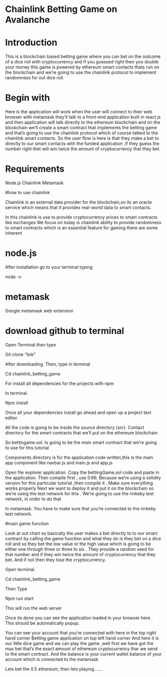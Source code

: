 # Chainlink Betting Game on Avalanche

# Introduction 
This is a blockchain based betting game where  you can bet on the outcome of a dice roll with cryptocurrency and if you guessed right then you  double your money this game is powered by ethereum smart contacts thats run on the blockchain and we’re going to use the chainlink protocol to implement randomness for out dice roll. 

# Begin with

 Here is the application will work when the user will connect to their web browser with metamask they’ll talk to a front-end application built in react.js and then application will talk directly to the ethereum blockchain and on the blockchain we’ll create a smart contract that implements the betting game and that’s going to use the chainlink protocol which of course talked to the chainlink smart contacts. So the user flow is here is that they make a bet to directly to our smart contacts with the funded application ,if they guess the number right thet will win twice the amount of cryptocurrency that they bet.


# Requirements 
Node.js 
Chainlink
Metamask 





#how to use chainlink 

Chainlink is an external data provider for the blockchain,so its an oracle service which means that it provides real-world data to smart contacts. 

In this chainlink is use to provide cryptocurrency prices to smart contracts like exchanges
 We focus on today is chainlink ability to provide randomness to smart contracts which is an essential feature for gaming there are some inherent 

# node.js 
 After installation go to your terminal typing 

node -v 


# metamask 

Google metamask web extension

# download github to terminal 

Open Terminal then type 

Git clone “link” 


After downloading. Then, type in terminal 

Cd chainlink_betting_game 

For install all dependencies for the projects with npm 

In terminal.          

Npm  install 


Once all your dependencies install go ahead and open up a project text editor 


All the code is going to be inside the source directory (src).   Contact directory for the smart contracts that we’ll put on the ethereum blockchain 

So bettingame.sol.  Is going to be the main smart contract that we’re going to use for this tutorial 

Components directory is for the application code written,this is the main app component like navbar.js and main.js and app.js 



Open file explorer application.   Copy the bettingGame.sol code and paste in the application. Then compile first , use 0.66.  Because we’re using a solidity version for this particular tutorial ,then compile it . 
Make sure everything works properly 
Next we want to deploy it and put it on the blockchain so we’re using the test network for this . 
We’re going to use the rinkeby test network, in order to do that 



In metamask. You have to make sure that you’re connected to the rinkeby test network. 


#main game function 

Look  at out chart so basically the user makes a bet directly to to our smart contract by calling the game function and what they do is they bet on a dice roll and so they bet the low value or the high value which is going to be either one through three or three to six . They provide a random seed for that number and if they win twice the amount of cryptocurrency that they bet. And if not then they lose the cryptocurrency.   



Open terminal. 

Cd chainlink_betting_game 

Then   Type 

Npm run start 

This will run the web server

Once its done you can see the application loaded in your browser here . This should be automatically popup. 

You can see your account that you’re connected with here in the top right hand corner 
Betting game application on top left hand corner 
And here it is our little dice game and we can play the game ,well first we have got the max bet that’s the exact amount of ethereum cryptocurrency thar we send to the smart contract. And the balance is your current wallet balance of your account which is connected to the metamask 
 
Lets bet the 0.5 ethereum, then lets playing…….




